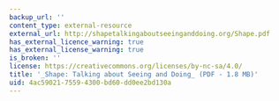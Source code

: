 ```yaml
---
backup_url: ''
content_type: external-resource
external_url: http://shapetalkingaboutseeinganddoing.org/Shape.pdf
has_external_licence_warning: true
has_external_license_warning: true
is_broken: ''
license: https://creativecommons.org/licenses/by-nc-sa/4.0/
title: '_Shape: Talking about Seeing and Doing_ (PDF - 1.8 MB)'
uid: 4ac59021-7559-4300-bd60-dd0ee2bd130a
---
```

